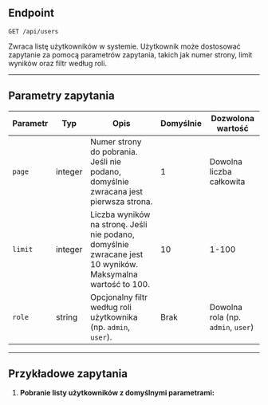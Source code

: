 ## Endpoint
`GET /api/users`

Zwraca listę użytkowników w systemie. Użytkownik może dostosować zapytanie za pomocą parametrów zapytania, takich jak numer strony, limit wyników oraz filtr według roli.

---

## Parametry zapytania

| Parametr | Typ    | Opis                                                                                                                                      | Domyślnie | Dozwolona wartość   |
|----------|--------|-------------------------------------------------------------------------------------------------------------------------------------------|-----------|---------------------|
| `page`   | integer| Numer strony do pobrania. Jeśli nie podano, domyślnie zwracana jest pierwsza strona.                                                         | 1         | Dowolna liczba całkowita |
| `limit`  | integer| Liczba wyników na stronę. Jeśli nie podano, domyślnie zwracane jest 10 wyników. Maksymalna wartość to 100.                                   | 10        | 1-100               |
| `role`   | string | Opcjonalny filtr według roli użytkownika (np. `admin`, `user`).                                                                           | Brak      | Dowolna rola (np. `admin`, `user`) |

---

## Przykładowe zapytania

1. **Pobranie listy użytkowników z domyślnymi parametrami:**
   ```http
